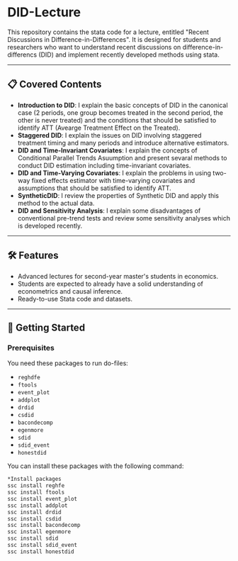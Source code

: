 # DID-Lecture

This repository contains the stata code for a lecture, entitled "Recent Discussions in Difference-in-Differences". It is designed for students and researchers who want to understand recent discussions on difference-in-differencs (DID) and implement recently developed methods using stata. 

---

## 📋 Covered Contents

- **Introduction to DID**: I explain the basic concepts of DID in the canonical case (2 periods, one group becomes treated in the second period, the other is never treated) and the conditions that should be satisfied to identify ATT (Avearge Treatment Effect on the Treated).
- **Staggered DID**: I explain the issues on DID involving staggered treatment timing and many periods and introduce alternative estimators.
- **DID and Time-Invariant Covariates**: I explain the concepts of Conditional Parallel Trends Asuumption and present sevaral methods to conduct DID estimation including time-invariant covariates. 
- **DID and Time-Varying Covariates**: I explain the problems in using two-way fixed effects estimator with time-varying covariates and assumptions that should be satisfied to identify ATT.
- **SyntheticDID**: I review the properties of Synthetic DID and apply this method to the actual data.
- **DID and Sensitivity Analysis**: I explain some disadvantages of conventional pre-trend tests and review some sensitivity analyses which is developed recently. 

---

## 🛠 Features

- Advanced lectures for second-year master's students in economics. 
- Students are expected to already have a solid understanding of econometrics and causal inference.
- Ready-to-use Stata code and datasets.

---

## 🚀 Getting Started

### Prerequisites

You need these packages to run do-files:

- `reghdfe`
- `ftools`
- `event_plot`
- `addplot`
- `drdid`
- `csdid`
- `bacondecomp`
- `egenmore`
- `sdid`
- `sdid_event`
- `honestdid`

You can install these packages with the following command:

```bash
*Install packages
ssc install reghfe
ssc install ftools
ssc install event_plot
ssc install addplot
ssc install drdid
ssc install csdid
ssc install bacondecomp
ssc install egenmore
ssc install sdid
ssc install sdid_event
ssc install honestdid

